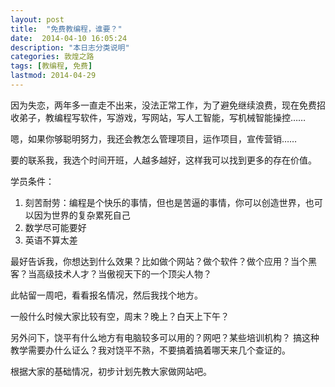 ```yaml
---
layout: post
title:  "免费教编程，谁要？"
date:  2014-04-10 16:05:24
description: "本日志分类说明"
categories: 敦煌之路
tags: [教编程, 免费]
lastmod: 2014-04-29
--- 
```


因为失恋，两年多一直走不出来，没法正常工作，为了避免继续浪费，现在免费招收弟子，教编程写软件，写游戏，写网站，写人工智能，写机械智能操控……


嗯，如果你够聪明努力，我还会教怎么管理项目，运作项目，宣传营销……


要的联系我，我选个时间开班，人越多越好，这样我可以找到更多的存在价值。

学员条件：

1. 刻苦耐劳：编程是个快乐的事情，但也是苦逼的事情，你可以创造世界，也可以因为世界的复杂累死自己
2. 数学尽可能要好
3. 英语不算太差

最好告诉我，你想达到什么效果？比如做个网站？做个软件？做个应用？当个黑客？当高级技术人才？当傲视天下的一个顶尖人物？

此帖留一周吧，看看报名情况，然后我找个地方。

一般什么时候大家比较有空，周末？晚上？白天上下午？


另外问下，饶平有什么地方有电脑较多可以用的？网吧？某些培训机构？
搞这种教学需要办什么证么？我对饶平不熟，不要搞着搞着哪天来几个查证的。


根据大家的基础情况，初步计划先教大家做网站吧。 
